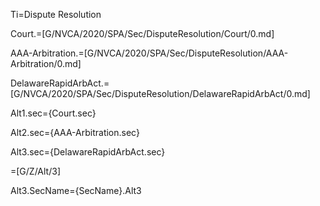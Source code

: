 Ti=Dispute Resolution

Court.=[G/NVCA/2020/SPA/Sec/DisputeResolution/Court/0.md]

AAA-Arbitration.=[G/NVCA/2020/SPA/Sec/DisputeResolution/AAA-Arbitration/0.md]

DelawareRapidArbAct.=[G/NVCA/2020/SPA/Sec/DisputeResolution/DelawareRapidArbAct/0.md]

Alt1.sec={Court.sec}

Alt2.sec={AAA-Arbitration.sec}

Alt3.sec={DelawareRapidArbAct.sec}

=[G/Z/Alt/3]

Alt3.SecName={SecName}.Alt3
